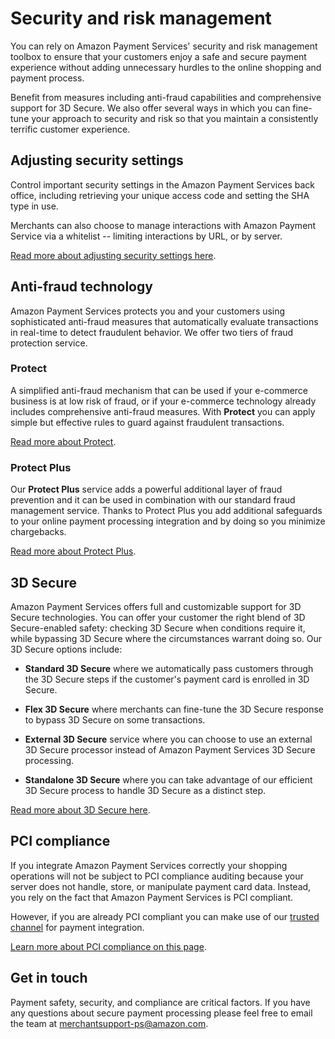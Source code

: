 Security and risk management
=================


You can rely on Amazon Payment Services' security and risk management
toolbox to ensure that your customers enjoy a safe and secure payment
experience without adding unnecessary hurdles to the online shopping and
payment process.

Benefit from measures including anti-fraud capabilities and
comprehensive support for 3D Secure. We also offer several ways in which
you can fine-tune your approach to security and risk so that you
maintain a consistently terrific customer experience.

Adjusting security settings
---------------------------

Control important security settings in the Amazon Payment Services back
office, including retrieving your unique access code and setting the SHA
type in use.

Merchants can also choose to manage interactions with Amazon Payment
Service via a whitelist -- limiting interactions by URL, or by server.

[Read more about adjusting security settings here](51.md).

Anti-fraud technology 
---------------------

Amazon Payment Services protects you and your customers using
sophisticated anti-fraud measures that automatically evaluate
transactions in real-time to detect fraudulent behavior. We offer two
tiers of fraud protection service.

### Protect

A simplified anti-fraud mechanism that can be used if your e-commerce
business is at low risk of fraud, or if your e-commerce technology
already includes comprehensive anti-fraud measures. With **Protect** you
can apply simple but effective rules to guard against fraudulent
transactions.

[Read more about Protect](52.md).

### Protect Plus

Our **Protect Plus** service adds a powerful additional layer of fraud
prevention and it can be used in combination with our standard fraud
management service. Thanks to Protect Plus you add additional safeguards
to your online payment processing integration and by doing so you
minimize chargebacks.

[Read more about Protect Plus](53.md).

3D Secure
---------

Amazon Payment Services offers full and customizable support for 3D
Secure technologies. You can offer your customer the right blend of 3D
Secure-enabled safety: checking 3D Secure when conditions require it,
while bypassing 3D Secure where the circumstances warrant doing so. Our
3D Secure options include:

-   **Standard 3D Secure** where we automatically pass customers through
    the 3D Secure steps if the customer's payment card is enrolled in 3D
    Secure.

-   **Flex 3D Secure** where merchants can fine-tune the 3D Secure
    response to bypass 3D Secure on some transactions.

-   **External 3D Secure** service where you can choose to use an
    external 3D Secure processor instead of Amazon Payment Services 3D
    Secure processing.

-   **Standalone 3D Secure** where you can take advantage of our
    efficient 3D Secure process to handle 3D Secure as a distinct step.

[Read more about 3D Secure here](54.md).

PCI compliance
--------------

If you integrate Amazon Payment Services correctly your shopping
operations will not be subject to PCI compliance auditing because your
server does not handle, store, or manipulate payment card data. Instead,
you rely on the fact that Amazon Payment Services is PCI compliant.

However, if you are already PCI compliant you can make use of our
[trusted channel](37.md) for payment integration.

[Learn more about PCI compliance on this page](57.md).

Get in touch
------------

Payment safety, security, and compliance are critical factors. If you
have any questions about secure payment processing please feel free to
email the team at <merchantsupport-ps@amazon.com>.
